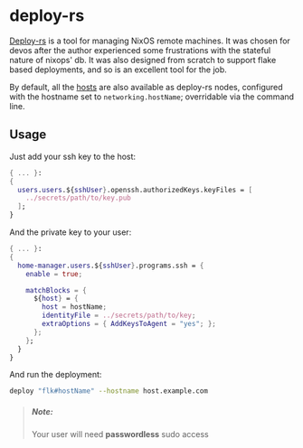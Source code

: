 # deploy-rs
[Deploy-rs][d-rs] is a tool for managing NixOS remote machines. It was
chosen for devos after the author experienced some frustrations with the
stateful nature of nixops' db. It was also designed from scratch to support
flake based deployments, and so is an excellent tool for the job.

By default, all the [hosts](../../hosts) are also available as deploy-rs nodes,
configured with the hostname set to `networking.hostName`; overridable via
the command line.

## Usage

Just add your ssh key to the host:
```nix
{ ... }:
{
  users.users.${sshUser}.openssh.authorizedKeys.keyFiles = [
    ../secrets/path/to/key.pub
  ];
}
```

And the private key to your user:
```nix
{ ... }:
{
  home-manager.users.${sshUser}.programs.ssh = {
    enable = true;

    matchBlocks = {
      ${host} = {
        host = hostName;
        identityFile = ../secrets/path/to/key;
        extraOptions = { AddKeysToAgent = "yes"; };
      };
    };
  }
}
```

And run the deployment:
```sh
deploy "flk#hostName" --hostname host.example.com
```

> ##### _Note:_
> Your user will need **passwordless** sudo access

[d-rs]: https://github.com/serokell/deploy-rs
